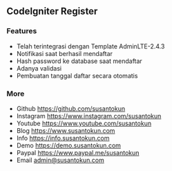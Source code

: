 ## CodeIgniter Register

### Features
- Telah terintegrasi dengan Template AdminLTE-2.4.3
- Notifikasi saat berhasil mendaftar
- Hash password ke database saat mendaftar
- Adanya validasi
- Pembuatan tanggal daftar secara otomatis

### More
- Github https://github.com/susantokun
- Instagram https://www.instagram.com/susantokun
- Youtube https://www.youtube.com/susantokun
- Blog https://www.susantokun.com
- Info https://info.susantokun.com
- Demo https://demo.susantokun.com
- Paypal https://www.paypal.me/susantokun
- Email admin@susantokun.com
